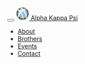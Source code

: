 <nav class="navbar navbar-toggleable-md navbar-light bg-faded fixed-top">
  <div class="container nav-container">
    <button class="navbar-toggler navbar-toggler-right" type="button" data-toggle="collapse" data-target="#navbarSupportedContent" aria-controls="navbarSupportedContent" aria-expanded="false" aria-label="Toggle navigation">
      <span class="navbar-toggler-icon"></span>
    </button>
    <a class="navbar-brand" href="../">
      <img src="../_assets/svg/logo.svg" width="30" height="30" class="d-inline-block align-top" alt="">
      Alpha Kappa Psi
    </a>
    <div class="collapse navbar-collapse justify-content-end" id="navbarSupportedContent">
      <ul class="navbar-nav">
        <li class="nav-item">
          <a class="nav-link" href="/about">About</span></a>
        </li>
        <li class="nav-item">
          <a class="nav-link" href="/brothers">Brothers</a>
        </li>
        <li class="nav-item">
          <a class="nav-link" href="/events">Events</a>
        </li>
        <li class="nav-item">
          <a class="nav-link" href="/contact">Contact</a>
        </li>
      </ul>
    </div>
  </div>
</nav>

